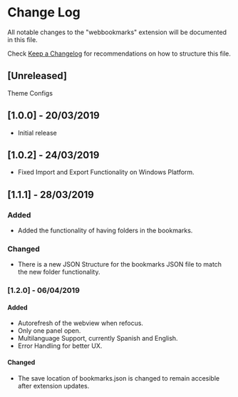# Change Log
All notable changes to the "webbookmarks" extension will be documented in this file.

Check [Keep a Changelog](http://keepachangelog.com/) for recommendations on how to structure this file.

## [Unreleased]
Theme Configs

## [1.0.0] - 20/03/2019
- Initial release

## [1.0.2] - 24/03/2019
- Fixed Import and Export Functionality on Windows Platform.

## [1.1.1] - 28/03/2019
### Added
- Added the functionality of having folders in the bookmarks.
### Changed
- There is a new JSON Structure for the bookmarks JSON file to match the new folder functionality.

### [1.2.0] - 06/04/2019
#### Added
- Autorefresh of the webview when refocus.
- Only one panel open.
- Multilanguage Support, currently Spanish and English.
- Error Handling for better UX.
#### Changed
- The save location of bookmarks.json is changed to remain accesible after extension updates.
